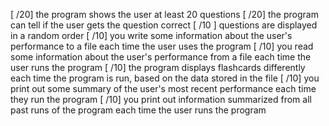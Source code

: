 [ /20] the program shows the user at least 20 questions
[ /20] the program can tell if the user gets the question correct
[ /10 ] questions are displayed in a random order
[ /10] you write some information about the user's performance to a file each time the user uses the program
[ /10] you read some information about the user's performance from a file each time the user runs the program
[ /10] the program displays flashcards differently each time the program is run, based on the data stored in the file
[ /10] you print out some summary of the user's most recent performance each time they run the program
[ /10] you print out information summarized from all past runs of the program each time the user runs the program